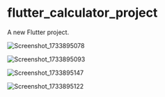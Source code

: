 # flutter_calculator_project

A new Flutter project.

![Screenshot_1733895078](https://github.com/user-attachments/assets/13c2a067-8438-4d99-ba63-44b0037b0e7d)

![Screenshot_1733895093](https://github.com/user-attachments/assets/900e3963-223f-4650-a151-ec8ac53932bf)

![Screenshot_1733895147](https://github.com/user-attachments/assets/95d67a43-8967-4c94-935b-d07f7beb5a19)

![Screenshot_1733895122](https://github.com/user-attachments/assets/629b3e7d-b2b2-4cb9-8ec0-3a4b48e86cc3)

